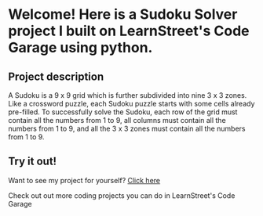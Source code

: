 
Welcome! Here is a Sudoku Solver project I built on LearnStreet's Code Garage using python.
===============================================================================================================

Project description
-------------------------

A Sudoku is a 9 x 9 grid which is further subdivided into nine 3 x 3 zones. Like a crossword puzzle, each Sudoku puzzle starts with some cells already pre-filled. To successfully solve the Sudoku, each row of the grid must contain all the numbers from 1 to 9, all columns 
must contain all the numbers from 1 to 9, and all the 3 x 3 zones must contain all the numbers from 1 to 9.

Try it out!
--------------

Want to see my project for yourself? [Click here](http://www.learnstreet.com//profile/52b0ae3076b99c0379003557?page_name=project)

Check out out more coding projects you can do in LearnStreet's Code Garage
		